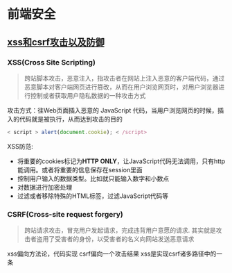 # 前端安全

## [xss和csrf攻击以及防御](https://juejin.im/entry/5b4b56fd5188251b1a7b2ac1)

### XSS(Cross Site Scripting)

> 跨站脚本攻击，恶意注入，指攻击者在网站上注入恶意的客户端代码，通过恶意脚本对客户端网页进行篡改，从而在用户浏览网页时，对用户浏览器进行控制或者获取用户隐私数据的一种攻击方式

攻击方式：往Web页面插入恶意的 JavaScript 代码，当用户浏览网页的时候，插入的代码就是被执行，从而达到攻击的目的

``` js
< script > alert(document.cookie); < /script>
```

XSS防范:

* 将重要的cookies标记为**HTTP ONLY**，让JavaScript代码无法调用，只有http能调用。或者将重要的信息保存在session里面
* 控制用户输入的数据类型。比如就只能输入数字和小数点
* 对数据进行加密处理
* 过滤或者移除特殊的HTML标签，过滤JavaScript代码等

### CSRF(Cross-site request forgery)

> 跨站请求攻击，冒充用户发起请求，完成违背用户意愿的请求. 其实就是攻击者盗用了受害者的身份，以受害者的名义向网站发送恶意请求

xss偏向方法论，代码实现
csrf偏向一个攻击结果
xss是实现csrf诸多路径中的一条
